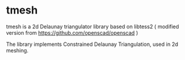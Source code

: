 # tmesh 

tmesh is a 2d Delaunay triangulator library based on libtess2 ( modified version from https://github.com/openscad/openscad )

The library implements Constrained Delaunay Triangulation, used in 2d meshing.
